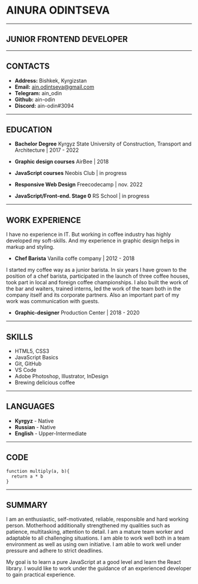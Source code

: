 # __AINURA ODINTSEVA__

***

## JUNIOR FRONTEND DEVELOPER

***

## __CONTACTS__

* __Address:__ Bishkek, Kyrgizstan
* __Email:__ ain.odintseva@gmail.com
* __Telegram:__ ain_odin
* __Github:__ ain-odin
* __Discord:__ ain-odin#3094

***

## __EDUCATION__

* __Bachelor Degree__
Kyrgyz State University of Construction, Transport and Architecture | 2017 - 2022

* __Graphic design courses__
AirBee | 2018
 
* __JavaScript courses__
Neobis Club | in progress
 
* __Responsive Web Design__
Freecodecamp | nov. 2022
 
* __JavaScript/Front-end. Stage 0__
RS School | in progress

***

## __WORK EXPERIENCE__
 
I have no experience in IT. But working in coffee industry has highly developed my soft-skills. And my experience in graphic design helps in markup and styling.
 
* __Chef Barista__
Vanilla coffe company | 2012 - 2018

I started my coffee way as a junior barista. In six years I have grown to the position of a chef barista, participated in the launch of three coffee houses, took part in local and foreign coffee championships. I also built the work of the bar and waiters, trained interns, led the work of the team both in the company itself and its corporate partners. Also an important part of my work was communication with guests.
 
* __Graphic-designer__
Production Center | 2018 - 2020

***

## __SKILLS__

* HTML5, CSS3
* JavaScript Basics
* Git, GitHub
* VS Code
* Adobe Photoshop, Illustrator, InDesign
* Brewing delicious coffee

***

## __LANGUAGES__

* __Kyrgyz__ - Native
* __Russian__ - Native
* __English__ - Upper-Intermediate

***

## __CODE__

```
function multiply(a, b){
  return a * b
}
```

***

## __SUMMARY__

I am an enthusiastic, self-motivated, reliable, responsible and hard working person. Motherhood additionally strengthened my qualities such as patience, multitasking, attention to detail. I am a mature team worker and adaptable to all challenging situations. I am able to work well both in a team environment as well as using own initiative. I am able to work well under pressure and adhere to strict deadlines.

My goal is to learn a pure JavaScript at a good level and learn the React library. I would like to work under the guidance of an experienced developer to gain practical experience.